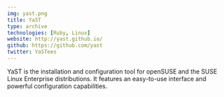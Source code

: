 ```yaml
---
img: yast.png
title: YaST
type: archive
technologies: [Ruby, Linux]
website: http://yast.github.io/
github: https://github.com/yast
twitter: YaSTees
---
```

YaST is the installation and configuration tool for openSUSE and the SUSE Linux Enterprise distributions. It features an easy-to-use interface and powerful configuration capabilities.
